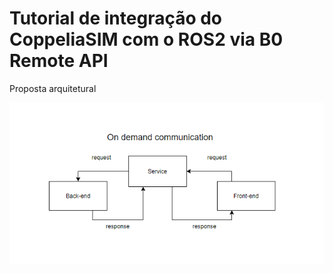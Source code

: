 # Tutorial de integração do CoppeliaSIM com o ROS2 via B0 Remote API

Proposta arquitetural

![img](./imgs/arquitetura_projeto_bixo.PNG)
